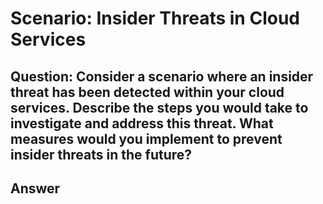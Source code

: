 # Scenario: Insider Threats in Cloud Services 

## Question: Consider a scenario where an insider threat has been detected within your cloud services. Describe the steps you would take to investigate and address this threat. What measures would you implement to prevent insider threats in the future? 

## Answer
 